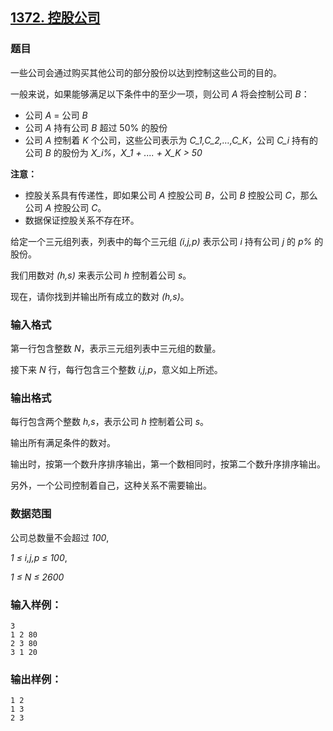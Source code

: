 ## [1372. 控股公司](https://www.acwing.com/problem/content/1374/)

### 题目

一些公司会通过购买其他公司的部分股份以达到控制这些公司的目的。

一般来说，如果能够满足以下条件中的至少一项，则公司 *A* 将会控制公司 *B*：

- 公司 *A* = 公司 *B*
- 公司 *A* 持有公司 *B* 超过 50% 的股份
- 公司 *A* 控制着 *K* 个公司，这些公司表示为 *C_1,C_2,…,C_K*，公司 *C_i* 持有的公司 *B* 的股份为 *X_i%*，*X_1 + .... + X_K > 50*

**注意：**

- 控股关系具有传递性，即如果公司 *A* 控股公司 *B*，公司 *B* 控股公司 *C*，那么公司 *A* 控股公司 *C*。
- 数据保证控股关系不存在环。

给定一个三元组列表，列表中的每个三元组 *(i,j,p)* 表示公司 *i* 持有公司 *j* 的 *p%* 的股份。

我们用数对 *(h,s)* 来表示公司 *h* 控制着公司 *s*。

现在，请你找到并输出所有成立的数对 *(h,s)*。

### 输入格式

第一行包含整数 *N*，表示三元组列表中三元组的数量。

接下来 *N* 行，每行包含三个整数 *i,j,p*，意义如上所述。

### 输出格式

每行包含两个整数 *h,s*，表示公司 *h* 控制着公司 *s*。

输出所有满足条件的数对。

输出时，按第一个数升序排序输出，第一个数相同时，按第二个数升序排序输出。

另外，一个公司控制着自己，这种关系不需要输出。

### 数据范围

公司总数量不会超过 *100*,

*1 ≤ i,j,p ≤ 100*,

*1 ≤ N ≤ 2600*

### 输入样例：

```
3
1 2 80
2 3 80
3 1 20
```

### 输出样例：

```
1 2
1 3
2 3
```
